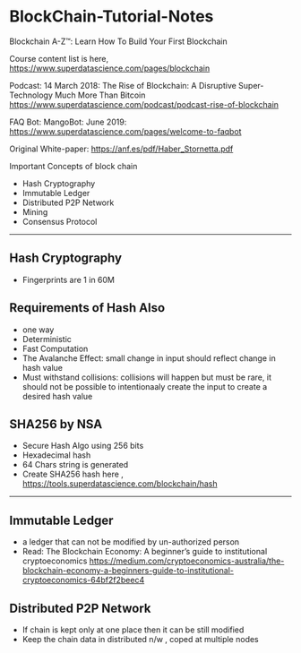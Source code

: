 # BlockChain-Tutorial-Notes

Blockchain A-Z™: Learn How To Build Your First Blockchain

Course content list is here, https://www.superdatascience.com/pages/blockchain

Podcast: 14 March 2018: The Rise of Blockchain: A Disruptive Super-Technology Much More Than Bitcoin https://www.superdatascience.com/podcast/podcast-rise-of-blockchain

FAQ Bot: MangoBot: June 2019: https://www.superdatascience.com/pages/welcome-to-faqbot

Original White-paper: https://anf.es/pdf/Haber_Stornetta.pdf

Important Concepts of block chain
- Hash Cryptography
- Immutable Ledger
- Distributed P2P Network
- Mining
- Consensus Protocol

--------------------- --------------------- --------------------- --------------------- 

## Hash Cryptography
- Fingerprints are 1 in 60M

## Requirements of Hash Also
- one way
- Deterministic
- Fast Computation
- The Avalanche Effect: small change in input should reflect change in hash value
- Must withstand collisions: collisions will happen but must be rare, it should not be possible to intentionaaly create the input to create a desired hash value

## SHA256 by NSA
- Secure Hash Algo using 256 bits
- Hexadecimal hash
- 64 Chars string is generated
- Create SHA256 hash here , https://tools.superdatascience.com/blockchain/hash

--------------------- --------------------- --------------------- --------------------- 

## Immutable Ledger
- a ledger that can not be modified by un-authorized person
- Read: The Blockchain Economy: A beginner’s guide to institutional cryptoeconomics https://medium.com/cryptoeconomics-australia/the-blockchain-economy-a-beginners-guide-to-institutional-cryptoeconomics-64bf2f2beec4

## Distributed P2P Network
- If chain is kept only at one place then it can be still modified 
- Keep the chain data in distributed n/w , coped at multiple nodes










